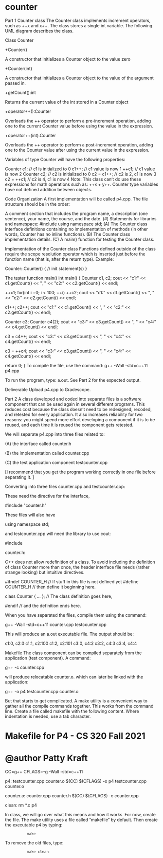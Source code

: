# counter
Part 1
Counter class
The Counter class implements increment operators, such as ++x and x++.  The class stores a single int variable.  The following UML diagram describes the class.

Class Counter

+Counter()

A constructor that initializes a Counter object to the value zero

+Counter(int)

A constructor that initializes a Counter object to the value of the argument passed in.

+getCount():int

Returns the current value of the int stored in a Counter object

+operator++():Counter

Overloads the ++ operator to perform a pre-increment operation, adding one to the current Counter value before using the value in the expression.

+operator++(int):Counter

Overloads the ++ operator to perform a post-increment operation, adding one to the Counter value after using the current value in the expression.

 

Variables of type Counter will have the following properties:

Counter c1; // c1 is initialized to 0 
c1++;       // c1 value is now 1
++c1;       // c1 value is now 2
Counter c2; // c2 is initialized to 0
c2 = c1++;  // c2 is 2, c1 is now 3
c2 = ++c1;  // c2 is 4, c1 is now 4
Note:  This class can’t do use these expressions for math operations such as:  ++x + y++.  Counter type variables have not defined addition between objects.

Code Organization
A first implementation will be called p4.cpp.  The file structure should be in the order:

A comment section that includes the program name, a description (one sentence), your name, the course, and the date.
(#) Statements for libraries and namespace:
#include <iostream>
using namespace std;
(A) The Counter class interface definitions containing no implementation of methods (in other words, Counter has no inline functions).
(B) The Counter class implementation details.
(C) A main() function for testing the Counter class.
 

Implementation of the Counter class
Functions defined outside of the class require the scope resolution operator which is inserted just before the function name (that is, after the return type).  Example:

Counter::Counter() {  // init statement(s)  }

 

The tester function main()
int  main() {
  Counter c1, c2;
  cout << "c1:" << c1.getCount() << ", "
       << "c2:" << c2.getCount() << endl;

  ++c1;
  for(int i =0; i < 100; ++i)
     ++c2;
  cout << "c1:" << c1.getCount() << ", "
       << "c2:" << c2.getCount() << endl;

  c1++;
  c2++;
  cout << "c1:" << c1.getCount() << ", "
       << "c2:" << c2.getCount() << endl;

  Counter c3;
  Counter c4(2);
  cout << "c3:" << c3.getCount() << ", "
       << "c4:" << c4.getCount() << endl;

  c3 = c4++;
  cout << "c3:" << c3.getCount() << ", "
       << "c4:" << c4.getCount() << endl;

  c3 = ++c4;
  cout << "c3:" << c3.getCount() << ", "
       << "c4:" << c4.getCount() << endl;

  return 0;
}
To compile the file, use the command:  g++ -Wall -std=c++11 p4.cpp

To run the program, type: a.out.  See Part 2 for the expected output.

 

Deliverable
       Upload p4.cpp to Gradescope.

Part 2
A class developed and coded into separate files is a software component that can be used again in several different programs.  This reduces cost because the class doesn’t need to be redesigned, recoded, and retested for every application. It also increases reliability for two reasons:  you might spend more effort developing a component if it is to be reused, and each time it is reused the component gets retested.

We will separate p4.cpp into three files related to:

(A) the interface called counter.h

(B)  the implementation called counter.cpp

(C) the test application component testcounter.cpp

[I recommend that you get the program working correctly in one file before separating it. ]

 

Converting into three files
counter.cpp and testcounter.cpp:  

These need the directive for the interface,

#include "counter.h"

These files will also have

using namespace std;

and testcounter.cpp will need the library to use cout:

#include <iostream>

counter.h:     

C++ does not allow redefinition of a class. To avoid including the definition of class Counter more than once,  the header interface file needs (rather strange looking) but intuitive directives.

 

#ifndef COUNTER_H       // If stuff in this file is not defined yet
#define COUNTER_H       // then define it beginning here.

class Counter { … };    // The class definition goes here,

#endif                  // and the definition ends here.
 

When you have separated the files, compile them using the command: 

g++ -Wall -std=c++11 counter.cpp testcounter.cpp

This will produce an a.out executable file.  The output should be:

c1:0, c2:0
c1:1, c2:100
c1:2, c2:101
c3:0, c4:2
c3:2, c4:3
c3:4, c4:4

Makefile
The class component can be compiled separately from the application (test component).  A command:

g++ -c counter.cpp

will produce relocatable counter.o. which can later be linked with the application:

g++ -o p4 testcounter.cpp counter.o

But that starts to get complicated.  A make utility is a convenient way to gather all the compile commands together.  This works from the command line.  Create a file called makefile with the following content.  Where indentation is needed, use a tab character.

 

# Makefile for P4 - CS 320 Fall 2021
# @author Patty Kraft
CC=g++
CFLAGS=-g -Wall -std=c++11

p4: testcounter.cpp counter.o
        $(CC) $(CFLAGS) -o p4 testcounter.cpp counter.o

counter.o: counter.cpp counter.h
        $(CC) $(CFLAGS) -c counter.cpp

clean:
        rm *.o p4

In class, we will go over what this means and how it works.  For now, create the file.  The make utility uses a file called “makefile” by default.  Then create the executable p4 by typing: 

              make

To remove the old files, type:

              make clean
